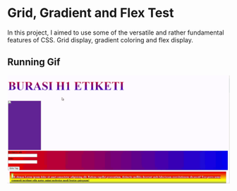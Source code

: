 <h1>Grid, Gradient and Flex Test</h1>

In this project, I aimed to use some of the versatile and rather fundamental features of CSS. Grid display, gradient coloring and flex display.

<h2>Running Gif</h2>

![](ekran.gif)
